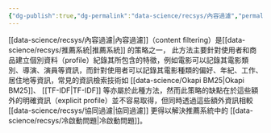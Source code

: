 ```yaml
---
{"dg-publish":true,"dg-permalink":"data-science/recsys/內容過濾","permalink":"/data-science/recsys/內容過濾/","title":"內容過濾"}
---
```



[[data-science/recsys/內容過濾\|內容過濾]]（content filtering）是[[data-science/recsys/推薦系統\|推薦系統]] 的策略之一， 此方法主要針對使用者和商品建立個別資料（profile）紀錄其所包含的特徵，例如電影可以記錄其電影類別、導演、演員等資訊，而針對使用者可以記錄其電影種類的偏好、年紀、工作、居住地等資訊，常見的資訊檢索技術如 [[data-science/Okapi BM25\|Okapi BM25]]、 [[TF-IDF\|TF-IDF]] 等亦屬於此種方法，然而此策略的缺點在於這些額外的明確資訊（explicit profile）並不容易取得，但同時透過這些額外資訊相較 [[data-science/recsys/協同過濾\|協同過濾]] 更得以解決推薦系統中的 [[data-science/recsys/冷啟動問題\|冷啟動問題]]。
